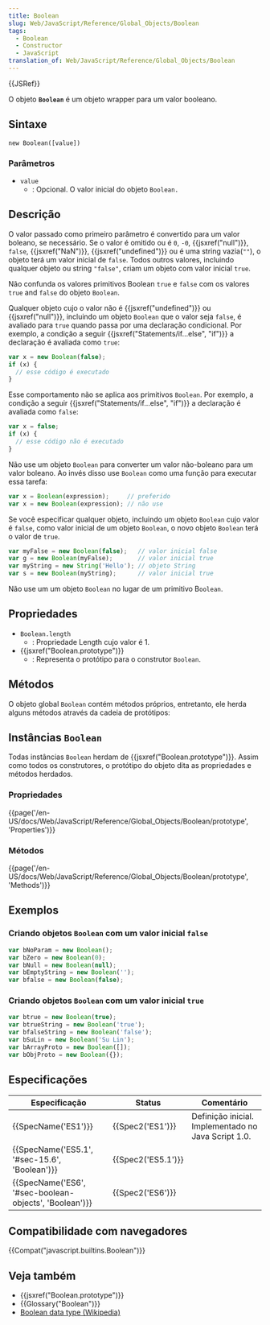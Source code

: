 ```yaml
---
title: Boolean
slug: Web/JavaScript/Reference/Global_Objects/Boolean
tags:
  - Boolean
  - Constructor
  - JavaScript
translation_of: Web/JavaScript/Reference/Global_Objects/Boolean
---
```

{{JSRef}}

O objeto **`Boolean`** é um objeto wrapper para um valor booleano.

## Sintaxe

```
new Boolean([value])
```

### Parâmetros

- `value`
  - : Opcional. O valor inicial do objeto `Boolean.`

## Descrição

O valor passado como primeiro parâmetro é convertido para um valor boleano, se necessário. Se o valor é omitido ou é `0`, `-0`, {{jsxref("null")}}, `false`, {{jsxref("NaN")}}, {{jsxref("undefined")}} ou é uma string vazia(`""`), o objeto terá um valor inicial de `false`. Todos outros valores, incluindo qualquer objeto ou string `"false"`, criam um objeto com valor inicial `true`.

Não confunda os valores primitivos Boolean `true` e `false` com os valores `true` and `false` do objeto `Boolean`.

Qualquer objeto cujo o valor não é {{jsxref("undefined")}} ou {{jsxref("null")}}, incluindo um objeto `Boolean` que o valor seja `false`, é avaliado para `true` quando passa por uma declaração condicional. Por exemplo, a condição a seguir {{jsxref("Statements/if...else", "if")}} a declaração é avaliada como `true`:

```js
var x = new Boolean(false);
if (x) {
  // esse código é executado
}
```

Esse comportamento não se aplica aos primitivos `Boolean`. Por exemplo, a condição a seguir {{jsxref("Statements/if...else", "if")}} a declaração é avaliada como `false`:

```js
var x = false;
if (x) {
  // esse código não é executado
}
```

Não use um objeto `Boolean` para converter um valor não-boleano para um valor boleano. Ao invés disso use `Boolean` como uma função para executar essa tarefa:

```js
var x = Boolean(expression);     // preferido
var x = new Boolean(expression); // não use
```

Se você especificar qualquer objeto, incluindo um objeto `Boolean` cujo valor é `false`, como valor inicial de um objeto `Boolean`, o novo objeto `Boolean` terá o valor de `true`.

```js
var myFalse = new Boolean(false);   // valor inicial false
var g = new Boolean(myFalse);       // valor inicial true
var myString = new String('Hello'); // objeto String
var s = new Boolean(myString);      // valor inicial true
```

Não use um um objeto `Boolean` no lugar de um primitivo B`oolean`.

## Propriedades

- `Boolean.length`
  - : Propriedade Length cujo valor é 1.
- {{jsxref("Boolean.prototype")}}
  - : Representa o protótipo para o construtor `Boolean`.

## Métodos

O objeto global `Boolean` contém métodos próprios, entretanto, ele herda alguns métodos através da cadeia de protótipos:

## Instâncias `Boolean`

Todas instâncias `Boolean` herdam de {{jsxref("Boolean.prototype")}}. Assim como todos os construtores, o protótipo do objeto dita as propriedades e métodos herdados.

### Propriedades

{{page('/en-US/docs/Web/JavaScript/Reference/Global_Objects/Boolean/prototype', 'Properties')}}

### Métodos

{{page('/en-US/docs/Web/JavaScript/Reference/Global_Objects/Boolean/prototype', 'Methods')}}

## Exemplos

### Criando objetos `Boolean` com um valor inicial `false`

```js
var bNoParam = new Boolean();
var bZero = new Boolean(0);
var bNull = new Boolean(null);
var bEmptyString = new Boolean('');
var bfalse = new Boolean(false);
```

### Criando objetos `Boolean` com um valor inicial `true`

```js
var btrue = new Boolean(true);
var btrueString = new Boolean('true');
var bfalseString = new Boolean('false');
var bSuLin = new Boolean('Su Lin');
var bArrayProto = new Boolean([]);
var bObjProto = new Boolean({});
```

## Especificações

| Especificação                                                            | Status                   | Comentário                                          |
| ------------------------------------------------------------------------ | ------------------------ | --------------------------------------------------- |
| {{SpecName('ES1')}}                                                 | {{Spec2('ES1')}}     | Definição inicial. Implementado no Java Script 1.0. |
| {{SpecName('ES5.1', '#sec-15.6', 'Boolean')}}             | {{Spec2('ES5.1')}} |                                                     |
| {{SpecName('ES6', '#sec-boolean-objects', 'Boolean')}} | {{Spec2('ES6')}}     |                                                     |

## Compatibilidade com navegadores

{{Compat("javascript.builtins.Boolean")}}

## Veja também

- {{jsxref("Boolean.prototype")}}
- {{Glossary("Boolean")}}
- [Boolean data type (Wikipedia)](https://en.wikipedia.org/wiki/Boolean_data_type)
